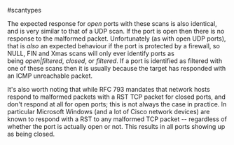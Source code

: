 #scantypes 


The expected response for _open_ ports with these scans is also identical, and is very similar to that of a UDP scan. If the port is open then there is no response to the malformed packet. Unfortunately (as with open UDP ports), that is _also_ an expected behaviour if the port is protected by a firewall, so NULL, FIN and Xmas scans will only ever identify ports as being _open|filtered_, _closed_, or _filtered_. If a port is identified as filtered with one of these scans then it is usually because the target has responded with an ICMP unreachable packet.

It's also worth noting that while RFC 793 mandates that network hosts respond to malformed packets with a RST TCP packet for closed ports, and don't respond at all for open ports; this is not always the case in practice. In particular Microsoft Windows (and a lot of Cisco network devices) are known to respond with a RST to any malformed TCP packet -- regardless of whether the port is actually open or not. This results in all ports showing up as being closed.